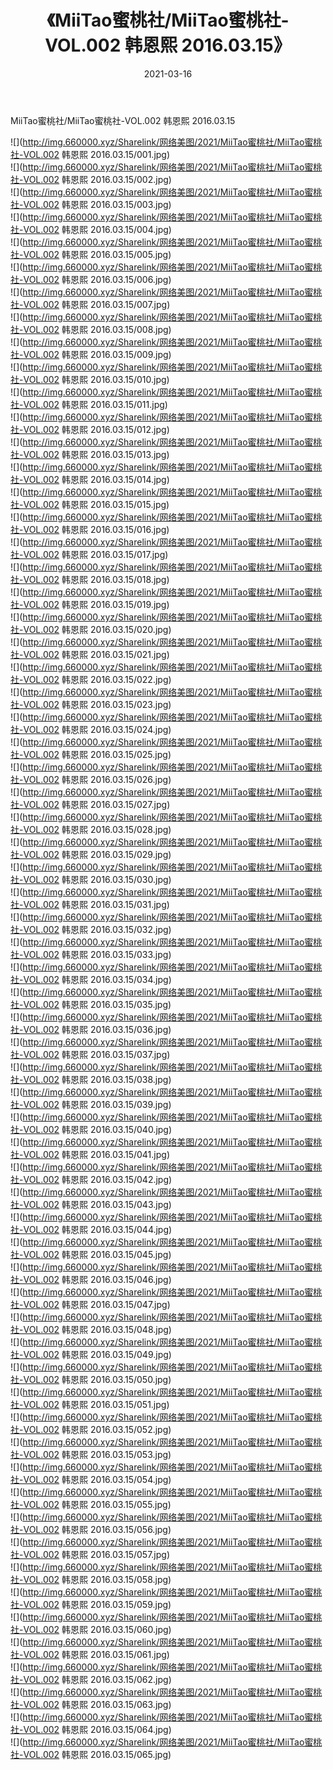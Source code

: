 ﻿---
layout: post
title:  《MiiTao蜜桃社/MiiTao蜜桃社-VOL.002 韩恩熙 2016.03.15》
date:   2021-03-16
img: http://img.660000.xyz/Sharelink/网络美图/2021/MiiTao蜜桃社/MiiTao蜜桃社-VOL.002 韩恩熙 2016.03.15/000.jpg
categories: [美女, 清纯, 唯美]
---

MiiTao蜜桃社/MiiTao蜜桃社-VOL.002 韩恩熙 2016.03.15

 ![](http://img.660000.xyz/Sharelink/网络美图/2021/MiiTao蜜桃社/MiiTao蜜桃社-VOL.002 韩恩熙 2016.03.15/001.jpg) <br>![](http://img.660000.xyz/Sharelink/网络美图/2021/MiiTao蜜桃社/MiiTao蜜桃社-VOL.002 韩恩熙 2016.03.15/002.jpg) <br>![](http://img.660000.xyz/Sharelink/网络美图/2021/MiiTao蜜桃社/MiiTao蜜桃社-VOL.002 韩恩熙 2016.03.15/003.jpg) <br>![](http://img.660000.xyz/Sharelink/网络美图/2021/MiiTao蜜桃社/MiiTao蜜桃社-VOL.002 韩恩熙 2016.03.15/004.jpg) <br>![](http://img.660000.xyz/Sharelink/网络美图/2021/MiiTao蜜桃社/MiiTao蜜桃社-VOL.002 韩恩熙 2016.03.15/005.jpg) <br>![](http://img.660000.xyz/Sharelink/网络美图/2021/MiiTao蜜桃社/MiiTao蜜桃社-VOL.002 韩恩熙 2016.03.15/006.jpg) <br>![](http://img.660000.xyz/Sharelink/网络美图/2021/MiiTao蜜桃社/MiiTao蜜桃社-VOL.002 韩恩熙 2016.03.15/007.jpg) <br>![](http://img.660000.xyz/Sharelink/网络美图/2021/MiiTao蜜桃社/MiiTao蜜桃社-VOL.002 韩恩熙 2016.03.15/008.jpg) <br>![](http://img.660000.xyz/Sharelink/网络美图/2021/MiiTao蜜桃社/MiiTao蜜桃社-VOL.002 韩恩熙 2016.03.15/009.jpg) <br>![](http://img.660000.xyz/Sharelink/网络美图/2021/MiiTao蜜桃社/MiiTao蜜桃社-VOL.002 韩恩熙 2016.03.15/010.jpg) <br>![](http://img.660000.xyz/Sharelink/网络美图/2021/MiiTao蜜桃社/MiiTao蜜桃社-VOL.002 韩恩熙 2016.03.15/011.jpg) <br>![](http://img.660000.xyz/Sharelink/网络美图/2021/MiiTao蜜桃社/MiiTao蜜桃社-VOL.002 韩恩熙 2016.03.15/012.jpg) <br>![](http://img.660000.xyz/Sharelink/网络美图/2021/MiiTao蜜桃社/MiiTao蜜桃社-VOL.002 韩恩熙 2016.03.15/013.jpg) <br>![](http://img.660000.xyz/Sharelink/网络美图/2021/MiiTao蜜桃社/MiiTao蜜桃社-VOL.002 韩恩熙 2016.03.15/014.jpg) <br>![](http://img.660000.xyz/Sharelink/网络美图/2021/MiiTao蜜桃社/MiiTao蜜桃社-VOL.002 韩恩熙 2016.03.15/015.jpg) <br>![](http://img.660000.xyz/Sharelink/网络美图/2021/MiiTao蜜桃社/MiiTao蜜桃社-VOL.002 韩恩熙 2016.03.15/016.jpg) <br>![](http://img.660000.xyz/Sharelink/网络美图/2021/MiiTao蜜桃社/MiiTao蜜桃社-VOL.002 韩恩熙 2016.03.15/017.jpg) <br>![](http://img.660000.xyz/Sharelink/网络美图/2021/MiiTao蜜桃社/MiiTao蜜桃社-VOL.002 韩恩熙 2016.03.15/018.jpg) <br>![](http://img.660000.xyz/Sharelink/网络美图/2021/MiiTao蜜桃社/MiiTao蜜桃社-VOL.002 韩恩熙 2016.03.15/019.jpg) <br>![](http://img.660000.xyz/Sharelink/网络美图/2021/MiiTao蜜桃社/MiiTao蜜桃社-VOL.002 韩恩熙 2016.03.15/020.jpg) <br>![](http://img.660000.xyz/Sharelink/网络美图/2021/MiiTao蜜桃社/MiiTao蜜桃社-VOL.002 韩恩熙 2016.03.15/021.jpg) <br>![](http://img.660000.xyz/Sharelink/网络美图/2021/MiiTao蜜桃社/MiiTao蜜桃社-VOL.002 韩恩熙 2016.03.15/022.jpg) <br>![](http://img.660000.xyz/Sharelink/网络美图/2021/MiiTao蜜桃社/MiiTao蜜桃社-VOL.002 韩恩熙 2016.03.15/023.jpg) <br>![](http://img.660000.xyz/Sharelink/网络美图/2021/MiiTao蜜桃社/MiiTao蜜桃社-VOL.002 韩恩熙 2016.03.15/024.jpg) <br>![](http://img.660000.xyz/Sharelink/网络美图/2021/MiiTao蜜桃社/MiiTao蜜桃社-VOL.002 韩恩熙 2016.03.15/025.jpg) <br>![](http://img.660000.xyz/Sharelink/网络美图/2021/MiiTao蜜桃社/MiiTao蜜桃社-VOL.002 韩恩熙 2016.03.15/026.jpg) <br>![](http://img.660000.xyz/Sharelink/网络美图/2021/MiiTao蜜桃社/MiiTao蜜桃社-VOL.002 韩恩熙 2016.03.15/027.jpg) <br>![](http://img.660000.xyz/Sharelink/网络美图/2021/MiiTao蜜桃社/MiiTao蜜桃社-VOL.002 韩恩熙 2016.03.15/028.jpg) <br>![](http://img.660000.xyz/Sharelink/网络美图/2021/MiiTao蜜桃社/MiiTao蜜桃社-VOL.002 韩恩熙 2016.03.15/029.jpg) <br>![](http://img.660000.xyz/Sharelink/网络美图/2021/MiiTao蜜桃社/MiiTao蜜桃社-VOL.002 韩恩熙 2016.03.15/030.jpg) <br>![](http://img.660000.xyz/Sharelink/网络美图/2021/MiiTao蜜桃社/MiiTao蜜桃社-VOL.002 韩恩熙 2016.03.15/031.jpg) <br>![](http://img.660000.xyz/Sharelink/网络美图/2021/MiiTao蜜桃社/MiiTao蜜桃社-VOL.002 韩恩熙 2016.03.15/032.jpg) <br>![](http://img.660000.xyz/Sharelink/网络美图/2021/MiiTao蜜桃社/MiiTao蜜桃社-VOL.002 韩恩熙 2016.03.15/033.jpg) <br>![](http://img.660000.xyz/Sharelink/网络美图/2021/MiiTao蜜桃社/MiiTao蜜桃社-VOL.002 韩恩熙 2016.03.15/034.jpg) <br>![](http://img.660000.xyz/Sharelink/网络美图/2021/MiiTao蜜桃社/MiiTao蜜桃社-VOL.002 韩恩熙 2016.03.15/035.jpg) <br>![](http://img.660000.xyz/Sharelink/网络美图/2021/MiiTao蜜桃社/MiiTao蜜桃社-VOL.002 韩恩熙 2016.03.15/036.jpg) <br>![](http://img.660000.xyz/Sharelink/网络美图/2021/MiiTao蜜桃社/MiiTao蜜桃社-VOL.002 韩恩熙 2016.03.15/037.jpg) <br>![](http://img.660000.xyz/Sharelink/网络美图/2021/MiiTao蜜桃社/MiiTao蜜桃社-VOL.002 韩恩熙 2016.03.15/038.jpg) <br>![](http://img.660000.xyz/Sharelink/网络美图/2021/MiiTao蜜桃社/MiiTao蜜桃社-VOL.002 韩恩熙 2016.03.15/039.jpg) <br>![](http://img.660000.xyz/Sharelink/网络美图/2021/MiiTao蜜桃社/MiiTao蜜桃社-VOL.002 韩恩熙 2016.03.15/040.jpg) <br>![](http://img.660000.xyz/Sharelink/网络美图/2021/MiiTao蜜桃社/MiiTao蜜桃社-VOL.002 韩恩熙 2016.03.15/041.jpg) <br>![](http://img.660000.xyz/Sharelink/网络美图/2021/MiiTao蜜桃社/MiiTao蜜桃社-VOL.002 韩恩熙 2016.03.15/042.jpg) <br>![](http://img.660000.xyz/Sharelink/网络美图/2021/MiiTao蜜桃社/MiiTao蜜桃社-VOL.002 韩恩熙 2016.03.15/043.jpg) <br>![](http://img.660000.xyz/Sharelink/网络美图/2021/MiiTao蜜桃社/MiiTao蜜桃社-VOL.002 韩恩熙 2016.03.15/044.jpg) <br>![](http://img.660000.xyz/Sharelink/网络美图/2021/MiiTao蜜桃社/MiiTao蜜桃社-VOL.002 韩恩熙 2016.03.15/045.jpg) <br>![](http://img.660000.xyz/Sharelink/网络美图/2021/MiiTao蜜桃社/MiiTao蜜桃社-VOL.002 韩恩熙 2016.03.15/046.jpg) <br>![](http://img.660000.xyz/Sharelink/网络美图/2021/MiiTao蜜桃社/MiiTao蜜桃社-VOL.002 韩恩熙 2016.03.15/047.jpg) <br>![](http://img.660000.xyz/Sharelink/网络美图/2021/MiiTao蜜桃社/MiiTao蜜桃社-VOL.002 韩恩熙 2016.03.15/048.jpg) <br>![](http://img.660000.xyz/Sharelink/网络美图/2021/MiiTao蜜桃社/MiiTao蜜桃社-VOL.002 韩恩熙 2016.03.15/049.jpg) <br>![](http://img.660000.xyz/Sharelink/网络美图/2021/MiiTao蜜桃社/MiiTao蜜桃社-VOL.002 韩恩熙 2016.03.15/050.jpg) <br>![](http://img.660000.xyz/Sharelink/网络美图/2021/MiiTao蜜桃社/MiiTao蜜桃社-VOL.002 韩恩熙 2016.03.15/051.jpg) <br>![](http://img.660000.xyz/Sharelink/网络美图/2021/MiiTao蜜桃社/MiiTao蜜桃社-VOL.002 韩恩熙 2016.03.15/052.jpg) <br>![](http://img.660000.xyz/Sharelink/网络美图/2021/MiiTao蜜桃社/MiiTao蜜桃社-VOL.002 韩恩熙 2016.03.15/053.jpg) <br>![](http://img.660000.xyz/Sharelink/网络美图/2021/MiiTao蜜桃社/MiiTao蜜桃社-VOL.002 韩恩熙 2016.03.15/054.jpg) <br>![](http://img.660000.xyz/Sharelink/网络美图/2021/MiiTao蜜桃社/MiiTao蜜桃社-VOL.002 韩恩熙 2016.03.15/055.jpg) <br>![](http://img.660000.xyz/Sharelink/网络美图/2021/MiiTao蜜桃社/MiiTao蜜桃社-VOL.002 韩恩熙 2016.03.15/056.jpg) <br>![](http://img.660000.xyz/Sharelink/网络美图/2021/MiiTao蜜桃社/MiiTao蜜桃社-VOL.002 韩恩熙 2016.03.15/057.jpg) <br>![](http://img.660000.xyz/Sharelink/网络美图/2021/MiiTao蜜桃社/MiiTao蜜桃社-VOL.002 韩恩熙 2016.03.15/058.jpg) <br>![](http://img.660000.xyz/Sharelink/网络美图/2021/MiiTao蜜桃社/MiiTao蜜桃社-VOL.002 韩恩熙 2016.03.15/059.jpg) <br>![](http://img.660000.xyz/Sharelink/网络美图/2021/MiiTao蜜桃社/MiiTao蜜桃社-VOL.002 韩恩熙 2016.03.15/060.jpg) <br>![](http://img.660000.xyz/Sharelink/网络美图/2021/MiiTao蜜桃社/MiiTao蜜桃社-VOL.002 韩恩熙 2016.03.15/061.jpg) <br>![](http://img.660000.xyz/Sharelink/网络美图/2021/MiiTao蜜桃社/MiiTao蜜桃社-VOL.002 韩恩熙 2016.03.15/062.jpg) <br>![](http://img.660000.xyz/Sharelink/网络美图/2021/MiiTao蜜桃社/MiiTao蜜桃社-VOL.002 韩恩熙 2016.03.15/063.jpg) <br>![](http://img.660000.xyz/Sharelink/网络美图/2021/MiiTao蜜桃社/MiiTao蜜桃社-VOL.002 韩恩熙 2016.03.15/064.jpg) <br>![](http://img.660000.xyz/Sharelink/网络美图/2021/MiiTao蜜桃社/MiiTao蜜桃社-VOL.002 韩恩熙 2016.03.15/065.jpg) <br>